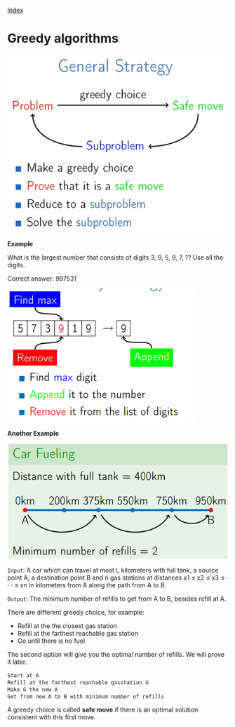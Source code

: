 
[Index](https://github.com/KiraDiShira/AlgorithmsAndDataStructures/blob/master/README.md#table-of-contents)

# Greedy algorithms

<img src="https://github.com/KiraDiShira/AlgorithmsAndDataStructures/blob/master/RepoFiles/Greedy/Images/Greedy_1.PNG" />

**Example**

What is the largest number that consists of digits 3, 9, 5, 9, 7, 1? Use all the digits.

Correct answer: 997531

<img src="https://github.com/KiraDiShira/AlgorithmsAndDataStructures/blob/master/RepoFiles/Greedy/Images/Greedy_2.PNG" />

**Another Example**

<img src="https://github.com/KiraDiShira/AlgorithmsAndDataStructures/blob/master/RepoFiles/Greedy/Images/Greedy_3.PNG" />

`Input`: A car which can travel at most L kilometers with full tank, a source point A, a destination point B and n gas stations at distances x1 ≤ x2 ≤ x3 ≤ · · · ≤ xn in kilometers from A along the path from A to B.

`Output`: The minimum number of refills to get from A to B, besides refill at A.

There are different greedy choice, for example:

- Refill at the the closest gas station
- Refill at the farthest reachable gas station
- Go until there is no fuel

The second option will give you the optimal number of refills. We will prove it later. 

```
Start at A
Refill at the farthest reachable gasstation G
Make G the new A
Get from new A to B with minimum number of refills
```

A greedy choice is called **safe move** if there is an optimal solution consistent with this first move.
